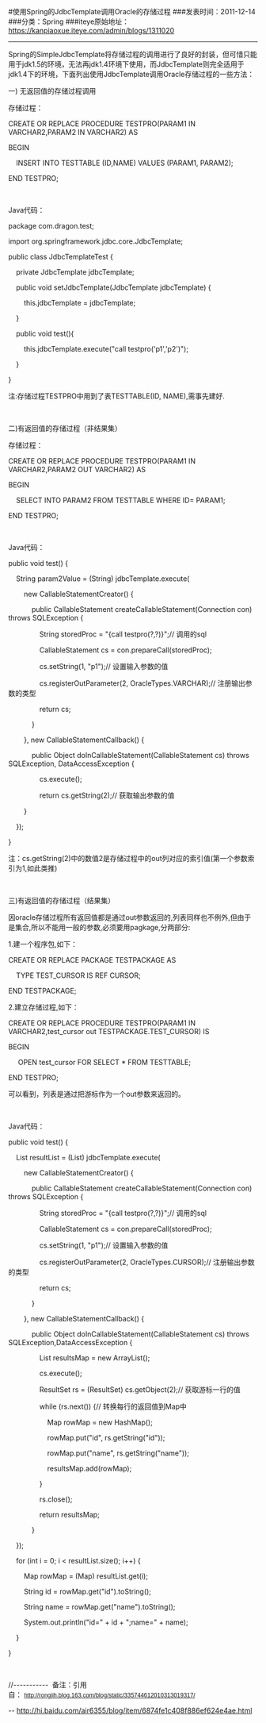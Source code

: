 #使用Spring的JdbcTemplate调用Oracle的存储过程
###发表时间：2011-12-14
###分类：Spring
###iteye原始地址：<a href="https://kanpiaoxue.iteye.com/admin/blogs/1311020" target="_blank">https://kanpiaoxue.iteye.com/admin/blogs/1311020</a>

---

<p style="text-align: left;"><span><span style="font-size: 14px; line-height: 25px;"> </span></span></p>
<p>Spring的SimpleJdbcTemplate将存储过程的调用进行了良好的封装，但可惜只能用于jdk1.5的环境，无法再jdk1.4环境下使用，而JdbcTemplate则完全适用于jdk1.4下的环境，下面列出使用JdbcTemplate调用Oracle存储过程的一些方法：</p>
<p>一) 无返回值的存储过程调用</p>
<p>存储过程： &nbsp;</p>
<p>CREATE OR REPLACE PROCEDURE TESTPRO(PARAM1 IN VARCHAR2,PARAM2 IN VARCHAR2) AS</p>
<p>BEGIN</p>
<p>&nbsp; &nbsp; INSERT INTO TESTTABLE (ID,NAME) VALUES (PARAM1, PARAM2);</p>
<p>END TESTPRO;</p>
<p>&nbsp;</p>
<p>Java代码： &nbsp;&nbsp;</p>
<p>package com.dragon.test;</p>
<p>import org.springframework.jdbc.core.JdbcTemplate;</p>
<p>public class JdbcTemplateTest {</p>
<p>&nbsp; &nbsp; private JdbcTemplate jdbcTemplate;</p>
<p>&nbsp; &nbsp; public void setJdbcTemplate(JdbcTemplate jdbcTemplate) {</p>
<p>&nbsp; &nbsp; &nbsp; &nbsp; this.jdbcTemplate = jdbcTemplate;</p>
<p>&nbsp; &nbsp; }</p>
<p>&nbsp; &nbsp; public void test(){</p>
<p>&nbsp; &nbsp; &nbsp; &nbsp; this.jdbcTemplate.execute("call testpro('p1','p2')");</p>
<p>&nbsp; &nbsp; }</p>
<p>}</p>
<p>注:存储过程TESTPRO中用到了表TESTTABLE(ID, NAME),需事先建好.</p>
<p>&nbsp;</p>
<p>二)有返回值的存储过程（非结果集） &nbsp;&nbsp;</p>
<p>存储过程： &nbsp;&nbsp;</p>
<p>CREATE OR REPLACE PROCEDURE TESTPRO(PARAM1 IN VARCHAR2,PARAM2 OUT VARCHAR2) AS &nbsp;&nbsp;</p>
<p>BEGIN &nbsp; &nbsp;</p>
<p>&nbsp; &nbsp; SELECT INTO PARAM2 FROM TESTTABLE WHERE ID= PARAM1; &nbsp; &nbsp;</p>
<p>END TESTPRO;</p>
<p>&nbsp;</p>
<p>Java代码：</p>
<p>public void test() {</p>
<p>&nbsp; &nbsp; String param2Value = (String) jdbcTemplate.execute(</p>
<p>&nbsp; &nbsp; &nbsp; &nbsp; new CallableStatementCreator() {</p>
<p>&nbsp; &nbsp; &nbsp; &nbsp; &nbsp; &nbsp; public CallableStatement createCallableStatement(Connection con) throws SQLException {</p>
<p>&nbsp; &nbsp; &nbsp; &nbsp; &nbsp; &nbsp; &nbsp; &nbsp; String storedProc = "{call testpro(?,?)}";// 调用的sql</p>
<p>&nbsp; &nbsp; &nbsp; &nbsp; &nbsp; &nbsp; &nbsp; &nbsp; CallableStatement cs = con.prepareCall(storedProc);</p>
<p>&nbsp; &nbsp; &nbsp; &nbsp; &nbsp; &nbsp; &nbsp; &nbsp; cs.setString(1, "p1");// 设置输入参数的值</p>
<p>&nbsp; &nbsp; &nbsp; &nbsp; &nbsp; &nbsp; &nbsp; &nbsp; cs.registerOutParameter(2, OracleTypes.VARCHAR);// 注册输出参数的类型</p>
<p>&nbsp; &nbsp; &nbsp; &nbsp; &nbsp; &nbsp; &nbsp; &nbsp; return cs;</p>
<p>&nbsp; &nbsp; &nbsp; &nbsp; &nbsp; &nbsp; }</p>
<p>&nbsp; &nbsp; &nbsp; &nbsp; }, new CallableStatementCallback() {</p>
<p>&nbsp; &nbsp; &nbsp; &nbsp; &nbsp; &nbsp; public Object doInCallableStatement(CallableStatement cs) throws SQLException, DataAccessException {</p>
<p>&nbsp; &nbsp; &nbsp; &nbsp; &nbsp; &nbsp; &nbsp; &nbsp; cs.execute();</p>
<p>&nbsp; &nbsp; &nbsp; &nbsp; &nbsp; &nbsp; &nbsp; &nbsp; return cs.getString(2);// 获取输出参数的值</p>
<p>&nbsp; &nbsp; &nbsp; &nbsp; }</p>
<p>&nbsp; &nbsp; });</p>
<p>}</p>
<p>注：cs.getString(2)中的数值2是存储过程中的out列对应的索引值(第一个参数索引为1,如此类推)&nbsp;</p>
<p>&nbsp;</p>
<p>三)有返回值的存储过程（结果集） &nbsp; &nbsp;&nbsp;</p>
<p>因oracle存储过程所有返回值都是通过out参数返回的,列表同样也不例外,但由于是集合,所以不能用一般的参数,必须要用pagkage,分两部分: &nbsp;&nbsp;</p>
<p>1.建一个程序包,如下：</p>
<p>CREATE OR REPLACE PACKAGE TESTPACKAGE AS</p>
<p>&nbsp; &nbsp; TYPE TEST_CURSOR IS REF CURSOR;</p>
<p>END TESTPACKAGE;</p>
<p>2.建立存储过程,如下：</p>
<p>CREATE OR REPLACE PROCEDURE TESTPRO(PARAM1 IN VARCHAR2,test_cursor out TESTPACKAGE.TEST_CURSOR) IS</p>
<p>BEGIN</p>
<p>&nbsp; &nbsp; &nbsp;OPEN test_cursor FOR SELECT * FROM TESTTABLE;</p>
<p>END TESTPRO;</p>
<p>可以看到，列表是通过把游标作为一个out参数来返回的。 &nbsp;&nbsp;</p>
<p>&nbsp;</p>
<p>Java代码：</p>
<p>public void test() {</p>
<p>&nbsp; &nbsp; List resultList = (List) jdbcTemplate.execute(</p>
<p>&nbsp; &nbsp; &nbsp; &nbsp; new CallableStatementCreator() {</p>
<p>&nbsp; &nbsp; &nbsp; &nbsp; &nbsp; &nbsp; public CallableStatement createCallableStatement(Connection con) throws SQLException {</p>
<p>&nbsp; &nbsp; &nbsp; &nbsp; &nbsp; &nbsp; &nbsp; &nbsp; String storedProc = "{call testpro(?,?)}";// 调用的sql</p>
<p>&nbsp; &nbsp; &nbsp; &nbsp; &nbsp; &nbsp; &nbsp; &nbsp; CallableStatement cs = con.prepareCall(storedProc);</p>
<p>&nbsp; &nbsp; &nbsp; &nbsp; &nbsp; &nbsp; &nbsp; &nbsp; cs.setString(1, "p1");// 设置输入参数的值</p>
<p>&nbsp; &nbsp; &nbsp; &nbsp; &nbsp; &nbsp; &nbsp; &nbsp; cs.registerOutParameter(2, OracleTypes.CURSOR);// 注册输出参数的类型</p>
<p>&nbsp; &nbsp; &nbsp; &nbsp; &nbsp; &nbsp; &nbsp; &nbsp; return cs;</p>
<p>&nbsp; &nbsp; &nbsp; &nbsp; &nbsp; &nbsp; }</p>
<p>&nbsp; &nbsp; &nbsp; &nbsp; }, new CallableStatementCallback() {</p>
<p>&nbsp; &nbsp; &nbsp; &nbsp; &nbsp; &nbsp; public Object doInCallableStatement(CallableStatement cs) throws SQLException,DataAccessException {</p>
<p>&nbsp; &nbsp; &nbsp; &nbsp; &nbsp; &nbsp; &nbsp; &nbsp; List resultsMap = new ArrayList();</p>
<p>&nbsp; &nbsp; &nbsp; &nbsp; &nbsp; &nbsp; &nbsp; &nbsp; cs.execute();</p>
<p>&nbsp; &nbsp; &nbsp; &nbsp; &nbsp; &nbsp; &nbsp; &nbsp; ResultSet rs = (ResultSet) cs.getObject(2);// 获取游标一行的值</p>
<p>&nbsp; &nbsp; &nbsp; &nbsp; &nbsp; &nbsp; &nbsp; &nbsp; while (rs.next()) {// 转换每行的返回值到Map中</p>
<p>&nbsp; &nbsp; &nbsp; &nbsp; &nbsp; &nbsp; &nbsp; &nbsp; &nbsp; &nbsp; Map rowMap = new HashMap();</p>
<p>&nbsp; &nbsp; &nbsp; &nbsp; &nbsp; &nbsp; &nbsp; &nbsp; &nbsp; &nbsp; rowMap.put("id", rs.getString("id"));</p>
<p>&nbsp; &nbsp; &nbsp; &nbsp; &nbsp; &nbsp; &nbsp; &nbsp; &nbsp; &nbsp; rowMap.put("name", rs.getString("name"));</p>
<p>&nbsp; &nbsp; &nbsp; &nbsp; &nbsp; &nbsp; &nbsp; &nbsp; &nbsp; &nbsp; resultsMap.add(rowMap);</p>
<p>&nbsp; &nbsp; &nbsp; &nbsp; &nbsp; &nbsp; &nbsp; &nbsp; }</p>
<p>&nbsp; &nbsp; &nbsp; &nbsp; &nbsp; &nbsp; &nbsp; &nbsp; rs.close();</p>
<p>&nbsp; &nbsp; &nbsp; &nbsp; &nbsp; &nbsp; &nbsp; &nbsp; return resultsMap;</p>
<p>&nbsp; &nbsp; &nbsp; &nbsp; &nbsp; &nbsp; }</p>
<p>&nbsp; &nbsp; });</p>
<p>&nbsp; &nbsp; for (int i = 0; i &lt; resultList.size(); i++) {</p>
<p>&nbsp; &nbsp; &nbsp; &nbsp; Map rowMap = (Map) resultList.get(i);</p>
<p>&nbsp; &nbsp; &nbsp; &nbsp; String id = rowMap.get("id").toString();</p>
<p>&nbsp; &nbsp; &nbsp; &nbsp; String name = rowMap.get("name").toString();</p>
<p>&nbsp; &nbsp; &nbsp; &nbsp; System.out.println("id=" + id + ";name=" + name);</p>
<p>&nbsp; &nbsp; }</p>
<p>}</p>
<p>&nbsp;</p>
<p>//----------- &nbsp;备注：引用自：&nbsp;<a style="font-family: Verdana, Arial, Helvetica, sans-serif; font-size: 12px; line-height: normal;" href="http://rongjih.blog.163.com/blog/static/335744612010313019317/">http://rongjih.blog.163.com/blog/static/335744612010313019317/</a></p>
<p>--&nbsp;<a href="http://hi.baidu.com/air6355/blog/item/6874fe1c408f886ef624e4ae.html">http://hi.baidu.com/air6355/blog/item/6874fe1c408f886ef624e4ae.html</a></p>
<p>&nbsp;</p>